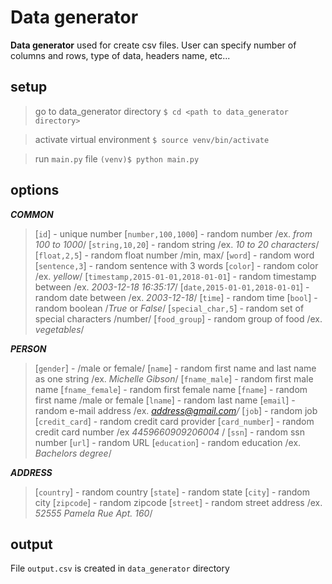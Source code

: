 # Data generator
**Data generator** used for create csv files. User can specify number of columns and rows, type of data, headers name, etc...
## setup
>go to data_generator directory
`$ cd <path to data_generator directory>`

>activate virtual environment
`$ source venv/bin/activate`

>run `main.py` file 
`(venv)$ python main.py`

## options
***COMMON***
>[`id`] - unique number
[`number,100,1000`] - random number /ex. *from 100 to 1000*/
[`string,10,20`] - random string /ex. *10 to 20 characters*/
[`float,2,5`] - random float number /min, max/
[`word`] - random word
[`sentence,3`] - random sentence with 3 words
[`color`] - random color /ex. *yellow*/
[`timestamp,2015-01-01,2018-01-01`] - random timestamp between /ex. *2003-12-18 16:35:17*/
[`date,2015-01-01,2018-01-01`] - random date between /ex. *2003-12-18*/
[`time`] - random time
[`bool`] - random boolean /*True* or *False*/
[`special_char,5`] - random set of special characters /number/
[`food_group`] - random group of food /ex. *vegetables*/

***PERSON***
>[`gender`] - /male or female/
[`name`] - random first name and last name as one string /ex. *Michelle Gibson*/
[`fname_male`] - random first male name
[`fname_female`] - random first female name
[`fname`] - random first name /male or female
[`lname`] - random last name
[`email`] - random e-mail address /ex. *address@gmail.com/*
[`job`] - random job
[`credit_card`] - random credit card provider
[`card_number`] - random credit card number /ex *4459660909206004* /
[`ssn`] - random ssn number
[`url`] - random URL
[`education`] - random education /ex. *Bachelors degree*/

 ***ADDRESS*** 
> [`country`] - random country 
 [`state`] - random state 
 [`city`] - random city 
 [`zipcode`] - random zipcode
 [`street`] - random street address /ex. *52555 Pamela Rue Apt. 160*/

## output
File `output.csv` is created in  `data_generator` directory